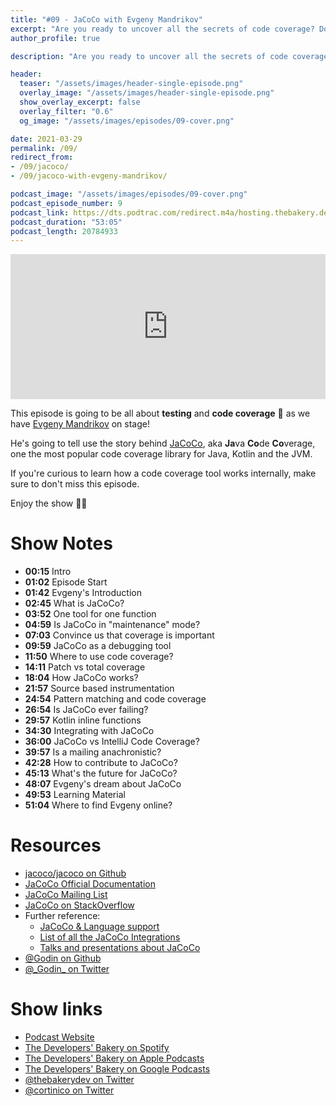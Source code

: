 ```yaml
---
title: "#09 - JaCoCo with Evgeny Mandrikov"
excerpt: "Are you ready to uncover all the secrets of code coverage? Don't miss this episode where Evgeny Mandrikov will tell us the story behind JaCoCo!"
author_profile: true

description: "Are you ready to uncover all the secrets of code coverage? Don't miss this episode where Evgeny Mandrikov will tell us the story behind JaCoCo!"

header:
  teaser: "/assets/images/header-single-episode.png"
  overlay_image: "/assets/images/header-single-episode.png"
  show_overlay_excerpt: false
  overlay_filter: "0.6"
  og_image: "/assets/images/episodes/09-cover.png"

date: 2021-03-29
permalink: /09/
redirect_from:
- /09/jacoco/
- /09/jacoco-with-evgeny-mandrikov/

podcast_image: "/assets/images/episodes/09-cover.png"
podcast_episode_number: 9
podcast_link: https://dts.podtrac.com/redirect.m4a/hosting.thebakery.dev/09-thedevelopersbakery-jacoco.m4a
podcast_duration: "53:05"
podcast_length: 20784933
---
```


<iframe src="https://open.spotify.com/embed-podcast/episode/2xzTlDHdQYbAUCnu32TwxT" width="100%" height="232" frameborder="0" allowtransparency="true" allow="encrypted-media"></iframe>

This episode is going to be all about **testing** and **code coverage** 🧪 as we have [Evgeny Mandrikov](https://twitter.com/_Godin_) on stage!

He's going to tell use the story behind [JaCoCo](https://www.jacoco.org/jacoco/), aka **Ja**va **Co**de **Co**verage, one the most popular code coverage library for Java, Kotlin and the JVM.

If you're curious to learn how a code coverage tool works internally, make sure to don't miss this episode.

Enjoy the show 👨‍🍳

# Show Notes

- **00:15** Intro
- **01:02** Episode Start
- **01:42** Evgeny's Introduction
- **02:45** What is JaCoCo?
- **03:52** One tool for one function
- **04:59** Is JaCoCo in "maintenance" mode?
- **07:03** Convince us that coverage is important
- **09:59** JaCoCo as a debugging tool
- **11:50** Where to use code coverage?
- **14:11** Patch vs total coverage
- **18:04** How JaCoCo works?
- **21:57** Source based instrumentation
- **24:54** Pattern matching and code coverage
- **26:54** Is JaCoCo ever failing?
- **29:57** Kotlin inline functions
- **34:30** Integrating with JaCoCo
- **36:00** JaCoCo vs IntelliJ Code Coverage?
- **39:57** Is a mailing anachronistic?
- **42:28** How to contribute to JaCoCo?
- **45:13** What's the future for JaCoCo?
- **48:07** Evgeny's dream about JaCoCo
- **49:53** Learning Material
- **51:04** Where to find Evgeny online?

# Resources

* <i class="fab fa-github"></i> [jacoco/jacoco on Github](https://github.com/jacoco/jacoco)
* <i class="fas fa-link"></i> [JaCoCo Official Documentation](https://www.jacoco.org/jacoco/)
* <i class="fas fa-at"></i> [JaCoCo Mailing List](https://groups.google.com/forum/#!forum/jacoco-dev)
* <i class="fab fa-stack-overflow"></i> [JaCoCo on StackOverflow](https://stackoverflow.com/questions/tagged/jacoco)
* Further reference:
  * <i class="fas fa-link"></i> [JaCoCo & Language support](https://github.com/jacoco/jacoco/wiki/FilteringOptions)
  * <i class="fas fa-link"></i> [List of all the JaCoCo Integrations](https://www.jacoco.org/jacoco/trunk/doc/integrations.html)
  * <i class="fas fa-link"></i> [Talks and presentations about JaCoCo](https://www.jacoco.org/research/index.html)
* <i class="fab fa-github"></i> [@Godin on Github](https://github.com/Godin)
* <i class="fab fa-twitter"></i> [@\_Godin\_ on Twitter](https://twitter.com/_Godin_)

# Show links

* <i class="fas fa-link"></i> [Podcast Website](https://thebakery.dev)
* <i class="fab fa-spotify"></i> [The Developers' Bakery on Spotify](https://open.spotify.com/show/4jV6Yoz7D38sZJlYMzJm3k?si=AL3ske_0R_CKlEScMhYhug)
* <i class="fas fa-podcast"></i> [The Developers' Bakery on Apple Podcasts](https://podcasts.apple.com/us/podcast/the-developers-bakery/id1542849034)
* <i class="fab fa-google-play"></i> [The Developers' Bakery on Google Podcasts](https://podcasts.google.com/feed/aHR0cHM6Ly90aGViYWtlcnkuZGV2L3BvZGNhc3QueG1s)
* <i class="fab fa-twitter"></i> [@thebakerydev on Twitter](https://twitter.com/thebakerydev)
* <i class="fab fa-twitter"></i> [@cortinico on Twitter](https://twitter.com/cortinico)
